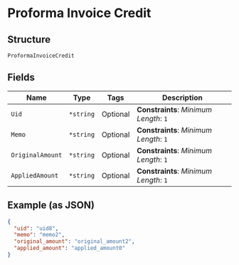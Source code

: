 
# Proforma Invoice Credit

## Structure

`ProformaInvoiceCredit`

## Fields

| Name | Type | Tags | Description |
|  --- | --- | --- | --- |
| `Uid` | `*string` | Optional | **Constraints**: *Minimum Length*: `1` |
| `Memo` | `*string` | Optional | **Constraints**: *Minimum Length*: `1` |
| `OriginalAmount` | `*string` | Optional | **Constraints**: *Minimum Length*: `1` |
| `AppliedAmount` | `*string` | Optional | **Constraints**: *Minimum Length*: `1` |

## Example (as JSON)

```json
{
  "uid": "uid8",
  "memo": "memo2",
  "original_amount": "original_amount2",
  "applied_amount": "applied_amount0"
}
```

